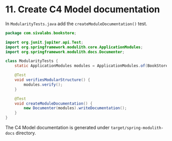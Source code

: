 # 11. Create C4 Model documentation


In `ModularityTests.java` add the `createModuleDocumentation()` test.

```java
package com.sivalabs.bookstore;

import org.junit.jupiter.api.Test;
import org.springframework.modulith.core.ApplicationModules;
import org.springframework.modulith.docs.Documenter;

class ModularityTests {
    static ApplicationModules modules = ApplicationModules.of(BookStoreApplication.class);

    @Test
    void verifiesModularStructure() {
        modules.verify();
    }

    @Test
    void createModuleDocumentation() {
        new Documenter(modules).writeDocumentation();
    }
}
```

The C4 Model documentation is generated under `target/spring-modulith-docs` directory.
